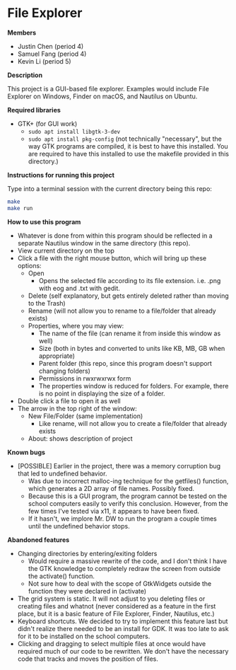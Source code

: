# File Explorer

**Members**
- Justin Chen (period 4)
- Samuel Fang (period 4)
- Kevin Li (period 5)

**Description**

This project is a GUI-based file explorer. Examples would include File Explorer on Windows, Finder on macOS, and Nautilus on Ubuntu.

**Required libraries**
- GTK+ (for GUI work)
  - ```sudo apt install libgtk-3-dev```
  - ```sudo apt install pkg-config``` (not technically "necessary", but the way GTK programs are compiled, it is best to have this installed. You are required to have this installed to use the makefile provided in this directory.)

**Instructions for running this project**

Type into a terminal session with the current directory being this repo:
```bash
make
make run
```

**How to use this program**
- Whatever is done from within this program should be reflected in a separate Nautilus window in the same directory (this repo).
- View current directory on the top
- Click a file with the right mouse button, which will bring up these options:
  - Open
    - Opens the selected file according to its file extension. i.e. .png with eog and .txt with gedit.
  - Delete (self explanatory, but gets entirely deleted rather than moving to the Trash)
  - Rename (will not allow you to rename to a file/folder that already exists)
  - Properties, where you may view:
    - The name of the file (can rename it from inside this window as well)
    - Size (both in bytes and converted to units like KB, MB, GB when appropriate)
    - Parent folder (this repo, since this program doesn't support changing folders)
    - Permissions in rwxrwxrwx form
    - The properties window is reduced for folders. For example, there is no point in displaying the size of a folder.
- Double click a file to open it as well
- The arrow in the top right of the window:
  - New File/Folder (same implementation)
    - Like rename, will not allow you to create a file/folder that already exists
  - About: shows description of project

**Known bugs**
- [POSSIBLE] Earlier in the project, there was a memory corruption bug that led to undefined behavior.
  - Was due to incorrect malloc-ing technique for the getfiles() function, which generates a 2D array of file names. Possibly fixed.
  - Because this is a GUI program, the program cannot be tested on the school computers easily to verify this conclusion. However, from the few times I've tested via x11, it appears to have been fixed.
  - If it hasn't, we implore Mr. DW to run the program a couple times until the undefined behavior stops.

**Abandoned features**
- Changing directories by entering/exiting folders
  - Would require a massive rewrite of the code, and I don't think I have the GTK knowledge to completely redraw the screen from outside the activate() function.
  - Not sure how to deal with the scope of GtkWidgets outside the function they were declared in (activate)
- The grid system is static. It will not adjust to you deleting files or creating  files and whatnot (never considered as a feature in the first place, but it is a basic feature of File Explorer, Finder, Nautilus, etc.)
- Keyboard shortcuts. We decided to try to implement this feature last but didn't realize there needed to be an install for GDK. It was too late to ask for it to be installed on the school computers.
- Clicking and dragging to select multiple files at once would have required much of our code to be rewritten. We don't have the necessary code that tracks and moves the position of files.
